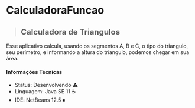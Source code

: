 # CalculadoraFuncao

>## Calculadora de Triangulos

Esse aplicativo calcula, usando os segmentos A, B e C, o tipo do triangulo, seu perímetro, e informando a altura do triangulo, podemos chegar em sua área.

#### Informações Técnicas
* Status: Desenvolvendo ⚠️
* Linguagem: Java SE 11 ☕
* IDE: NetBeans 12.5 ⏹
